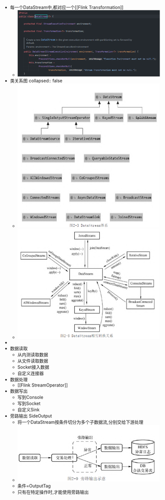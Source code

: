 - 每一个DataStream中,都对应一个[[Flink Transformation]]
	- ![image.png](../assets/image_1655383874742_0.png)
- 类关系图
  collapsed:: false
	- ![image.png](../assets/image_1654757070356_0.png)
	- ![image.png](../assets/image_1654757099293_0.png)
-
- 数据读取
	- 从内测读取数据
	- 从文件读取数据
	- Socket接入数据
	- 自定义连接器
- 数据处理
	- [[Flink StreamOperator]]
- 数据写出
	- 写到Console
	- 写到Socket
	- 自定义Sink
- 旁路输出 SideOutput
	- 将一个DataStream按条件切分为多个子数据流,分别交给下游处理
	- ![image.png](../assets/image_1654758043272_0.png)
	- 条件=OutputTag
	- 只有在特定操作时,才能使用旁路输出